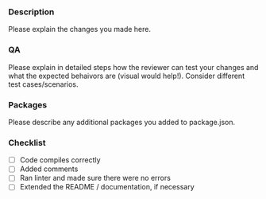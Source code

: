 ### Description
Please explain the changes you made here.

### QA
Please explain in detailed steps how the reviewer can test your changes and what the expected behaivors are (visual would help!). Consider different test cases/scenarios. 

### Packages
Please describe any additional packages you added to package.json.

### Checklist
- [ ] Code compiles correctly
- [ ] Added comments
- [ ] Ran linter and made sure there were no errors
- [ ] Extended the README / documentation, if necessary
